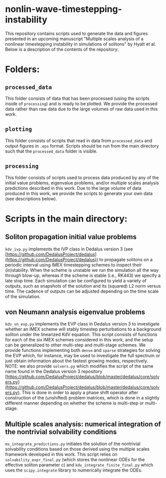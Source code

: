 # nonlin-wave-timestepping-instability

This repository contains scripts used to generate the data and figures presented in an upcoming manuscript "Multiple scales analysis of a nonlinear timestepping instability in simulations of solitons" by Hyatt et al. Below is a description of the contents of the repository: 

# Folders:
## `processed_data`
This folder consists of data that has been processed (using the scripts inside of `processing`) and is ready to be plotted. We provide the processed data rather than raw data due to the large volumes of raw data used in this work. 

## `plotting`
This folder consists of scripts that read in data from `processed_data` and output figures in `.eps` format. Scripts should be run from the main directory such that the `processed_data` folder is visible. 

## `processing`
This folder consists of scripts used to process data produced by any of the initial value problems, eigenvalue problems, and/or multiple scales analysis predictions described in this work. Due to the large volume of data produced in this work, we provide the scripts to generate your own data (see descriptions below). 

# Scripts in the main directory:  
## Soliton propagation initial value problems
`kdv_ivp.py` implements the IVP class in Dedalus version 3 (see [https://github.com/DedalusProject/dedalus](https://github.com/DedalusProject/dedalus)) to propagate solitons on a periodic interval using IMEX timestepping schemes to inspect their (in)stability. When the scheme is unstable we run the simulation all the way through blow-up, whereas if the scheme is stable (i.e., RK443) we specify a late stop time. Each simulation can be configured to yield a variety of outputs, such as snapshots of the solution and its (squared) L2 norm versus time. The cadence of outputs can be adjusted depending on the time scale of the simulation. 

## von Neumann analysis eigenvalue problems
`kdv_vn_evp.py` implements the EVP class in Dedalus version 3 to investigate whether an IMEX scheme will stably timestep perturbations to a background soliton under the linearized KdV equation. This script consists of functions for each of the six IMEX schemes considered in this work, and the setup can be generalized to other multi-step and multi-stage schemes. We provide functions implementing both `dense` and `sparse` strategies for solving the EVP which, for instance, may be used to investigate the full spectrum or just obtain information about the fastest growing modes, respectively.
NOTE: we also provide `solvers.py` which modifies the script of the same name found in the Dedalus version 3 repository [https://github.com/DedalusProject/dedalus/blob/master/dedalus/core/solvers.py](https://github.com/DedalusProject/dedalus/blob/master/dedalus/core/solvers.py). This is done in order to apply a phase shift operator after construction of the (unshifted) problem matrices, which is done in a slightly different manner depending on whether the scheme is multi-step or multi-stage.

## Multiple scales analysis: numerical integration of the nontrivial solvability conditions
`ms_integrate_predictions.py` initiates the solution of the nontrivial solvability conditions based on those derived using the multiple scales framework developed in this work. This script relies on `solvability_expr_final.py` (which stores the nonlinear ODEs for the effective soliton parameter c) and `kdv_integrate_finite_final.py` which uses the `scipy.integrate` library to numerically integrate the ODEs. 
